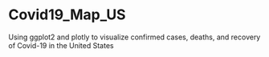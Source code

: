 # Covid19_Map_US
Using ggplot2 and plotly to visualize confirmed cases, deaths, and recovery of Covid-19 in the United States
